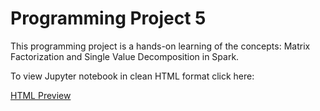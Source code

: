 # Programming Project 5

This programming project is a hands-on learning of the concepts: Matrix Factorization and Single Value Decomposition in Spark.

To view Jupyter notebook in clean HTML format click here:

[HTML Preview](http://htmlpreview.github.io/?https://github.com/VarunRaj7/BigDataAnalytics/blob/master/Programming_Project_5/Programming_Project_5%20Solutions.html)
